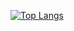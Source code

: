 [![Top Langs](https://github-readme-stats.vercel.app/api/top-langs/?username=Qianyiaz&layout=donut)](https://github.com/anuraghazra/github-readme-stats)
